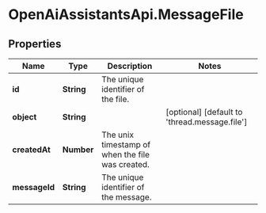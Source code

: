 # OpenAiAssistantsApi.MessageFile

## Properties

Name | Type | Description | Notes
------------ | ------------- | ------------- | -------------
**id** | **String** | The unique identifier of the file. | 
**object** | **String** |  | [optional] [default to &#39;thread.message.file&#39;]
**createdAt** | **Number** | The unix timestamp of when the file was created. | 
**messageId** | **String** | The unique identifier of the message. | 


